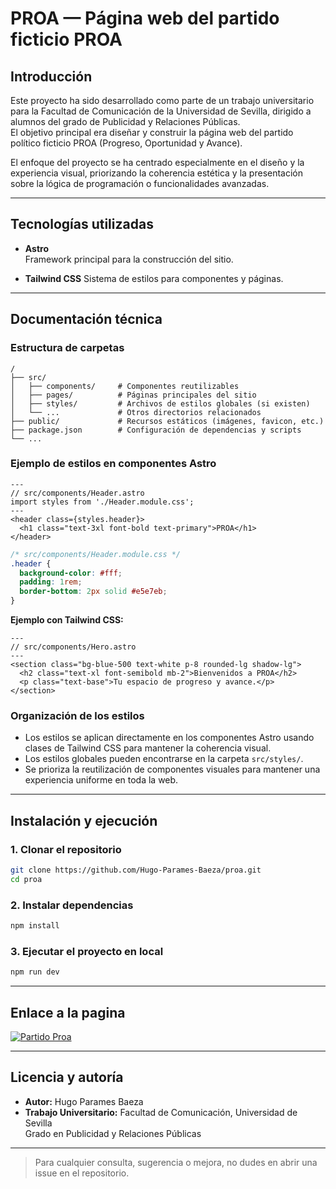 # PROA — Página web del partido ficticio PROA

## Introducción

Este proyecto ha sido desarrollado como parte de un trabajo universitario para la Facultad de Comunicación de la Universidad de Sevilla, dirigido a alumnos del grado de Publicidad y Relaciones Públicas.  
El objetivo principal era diseñar y construir la página web del partido político ficticio PROA (Progreso, Oportunidad y Avance).

El enfoque del proyecto se ha centrado especialmente en el diseño y la experiencia visual, priorizando la coherencia estética y la presentación sobre la lógica de programación o funcionalidades avanzadas.

---

## Tecnologías utilizadas

- **Astro**  
  Framework principal para la construcción del sitio.

- **Tailwind CSS**
  Sistema de estilos para componentes y páginas.

---

## Documentación técnica

### Estructura de carpetas

```
/
├── src/
│   ├── components/     # Componentes reutilizables
│   ├── pages/          # Páginas principales del sitio
│   ├── styles/         # Archivos de estilos globales (si existen)
│   └── ...             # Otros directorios relacionados
├── public/             # Recursos estáticos (imágenes, favicon, etc.)
├── package.json        # Configuración de dependencias y scripts
└── ...
```

### Ejemplo de estilos en componentes Astro

```astro
---
// src/components/Header.astro
import styles from './Header.module.css';
---
<header class={styles.header}>
  <h1 class="text-3xl font-bold text-primary">PROA</h1>
</header>
```

```css
/* src/components/Header.module.css */
.header {
  background-color: #fff;
  padding: 1rem;
  border-bottom: 2px solid #e5e7eb;
}
```

**Ejemplo con Tailwind CSS:**

```astro
---
// src/components/Hero.astro
---
<section class="bg-blue-500 text-white p-8 rounded-lg shadow-lg">
  <h2 class="text-xl font-semibold mb-2">Bienvenidos a PROA</h2>
  <p class="text-base">Tu espacio de progreso y avance.</p>
</section>
```

### Organización de los estilos

- Los estilos se aplican directamente en los componentes Astro usando clases de Tailwind CSS para mantener la coherencia visual.
- Los estilos globales pueden encontrarse en la carpeta `src/styles/`.
- Se prioriza la reutilización de componentes visuales para mantener una experiencia uniforme en toda la web.

---

## Instalación y ejecución

### 1. Clonar el repositorio

```bash
git clone https://github.com/Hugo-Parames-Baeza/proa.git
cd proa
```

### 2. Instalar dependencias

```bash
npm install
```

### 3. Ejecutar el proyecto en local

```bash
npm run dev
```

---

## Enlace a la pagina

[![Partido Proa](https://img.shields.io/badge/Accede_a_PROA-D62929?style=for-the-badge&logoColor=white)](https://partidoproa.netlify.app)

---

## Licencia y autoría

- **Autor:** Hugo Parames Baeza
- **Trabajo Universitario:** Facultad de Comunicación, Universidad de Sevilla  
  Grado en Publicidad y Relaciones Públicas

---

> Para cualquier consulta, sugerencia o mejora, no dudes en abrir una issue en el repositorio.
